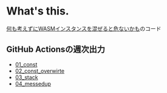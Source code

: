 # What's this.

[何も考えずにWASMインスタンスを混ぜると危ないかも](https://zenn.dev/yskszk63/articles/is-mix-wasm-instance-danger)のコード

## GitHub Actionsの週次出力

- [01_const](results/01_const.txt)
- [02_const_overwirte](results/02_const_overwrite.txt)
- [03_stack](results/03_stack.txt)
- [04_messedup](results/04_messedup.txt)
